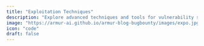 ```yaml
---
title: "Exploitation Techniques"
description: "Explore advanced techniques and tools for vulnerability scanning, exploitation, privilege escalation."
image: "https://armur-ai.github.io/armur-blog-bugbounty/images/expo.jpg"
icon: "code"
draft: false
---
```



